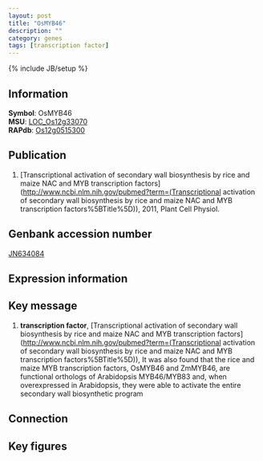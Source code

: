 ```yaml
---
layout: post
title: "OsMYB46"
description: ""
category: genes
tags: [transcription factor]
---
```

{% include JB/setup %}

## Information
__Symbol__: OsMYB46  
__MSU__: [LOC_Os12g33070](http://rice.plantbiology.msu.edu/cgi-bin/ORF_infopage.cgi?orf=LOC_Os12g33070)  
__RAPdb__: [Os12g0515300](http://rapdb.dna.affrc.go.jp/viewer/gbrowse_details/irgsp1?name=Os12g0515300)  

## Publication
1. [Transcriptional activation of secondary wall biosynthesis by rice and maize NAC and MYB transcription factors](http://www.ncbi.nlm.nih.gov/pubmed?term=(Transcriptional activation of secondary wall biosynthesis by rice and maize NAC and MYB transcription factors%5BTitle%5D)), 2011, Plant Cell Physiol.

## Genbank accession number
[JN634084](http://www.ncbi.nlm.nih.gov/nuccore/JN634084)

## Expression information

## Key message
1. __transcription factor__, [Transcriptional activation of secondary wall biosynthesis by rice and maize NAC and MYB transcription factors](http://www.ncbi.nlm.nih.gov/pubmed?term=(Transcriptional activation of secondary wall biosynthesis by rice and maize NAC and MYB transcription factors%5BTitle%5D)),  It was also found that the rice and maize MYB transcription factors, OsMYB46 and ZmMYB46, are functional orthologs of Arabidopsis MYB46/MYB83 and, when overexpressed in Arabidopsis, they were able to activate the entire secondary wall biosynthetic program

## Connection

## Key figures


